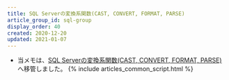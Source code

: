 ```yaml
---
title: SQL Serverの変換系関数(CAST, CONVERT, FORMAT, PARSE)
article_group_id: sql-group
display_order: 40
created: 2020-12-20
updated: 2021-01-07
---
```

- 当メモは、[SQL Serverの変換系関数(CAST, CONVERT, FORMAT, PARSE)](https://thinktwice.tech/it/sqlserver/conversion_functions_cast_convert_format_parse_in_sql_server/)へ移管しました。
{% include articles_common_script.html %}
